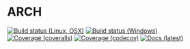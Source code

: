 # ARCH

[![Build status (Linux, OSX)](https://travis-ci.org/s-broda/ARCH.jl.svg?branch=master)](https://travis-ci.org/s-broda/ARCH.jl) [![Build status (Windows)](https://ci.appveyor.com/api/projects/status/6b98se8nrsbl71nb/branch/master?svg=true)](https://ci.appveyor.com/project/s-broda/arch-jl/branch/master) [![Coverage (coveralls)](https://coveralls.io/repos/s-broda/ARCH.jl/badge.svg?branch=master&service=github)](https://coveralls.io/github/s-broda/ARCH.jl?branch=master) [![Coverage (codecov)](http://codecov.io/github/s-broda/ARCH.jl/coverage.svg?branch=master)](http://codecov.io/github/s-broda/ARCH.jl?branch=master) [![Docs (latest)](https://img.shields.io/badge/docs-latest-blue.svg)](https://s-broda.github.io/ARCH.jl/latest)
